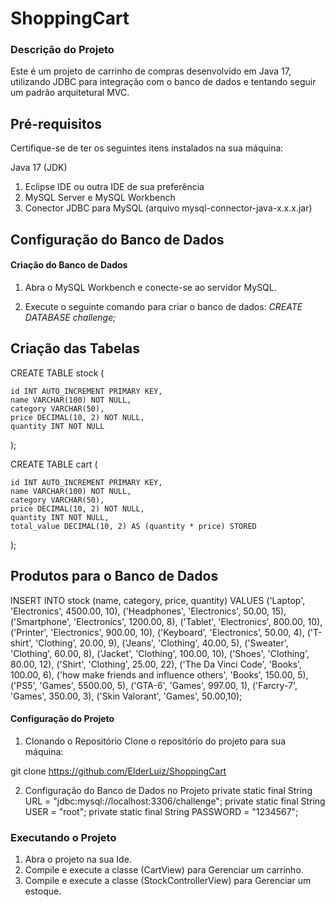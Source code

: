 # ShoppingCart
### Descrição do Projeto

Este é um projeto de carrinho de compras desenvolvido em Java 17, utilizando JDBC para integração com o banco de dados e tentando seguir um padrão arquitetural MVC.


## Pré-requisitos
Certifique-se de ter os seguintes itens instalados na sua máquina:

Java 17 (JDK)

1. Eclipse IDE ou outra IDE de sua preferência
2. MySQL Server e MySQL Workbench
3. Conector JDBC para MySQL (arquivo mysql-connector-java-x.x.x.jar)

## Configuração do Banco de Dados
#### Criação do Banco de Dados

1. Abra o MySQL Workbench e conecte-se ao servidor MySQL.

2. Execute o seguinte comando para criar o banco de dados: 
*CREATE DATABASE challenge;*

## Criação das Tabelas

CREATE TABLE stock (

    id INT AUTO_INCREMENT PRIMARY KEY,
    name VARCHAR(100) NOT NULL,
    category VARCHAR(50),
    price DECIMAL(10, 2) NOT NULL,
    quantity INT NOT NULL
);

CREATE TABLE cart (

    id INT AUTO_INCREMENT PRIMARY KEY,
    name VARCHAR(100) NOT NULL,
    category VARCHAR(50),
    price DECIMAL(10, 2) NOT NULL,
    quantity INT NOT NULL,
    total_value DECIMAL(10, 2) AS (quantity * price) STORED
);

## Produtos para o Banco de Dados

INSERT INTO stock (name, category, price, quantity) VALUES 
('Laptop', 'Electronics', 4500.00, 10),
('Headphones', 'Electronics', 50.00, 15),
('Smartphone', 'Electronics', 1200.00, 8),
('Tablet', 'Electronics', 800.00, 10),
('Printer', 'Electronics', 900.00, 10),
('Keyboard', 'Electronics', 50.00, 4),
('T-shirt', 'Clothing', 20.00, 9),
('Jeans', 'Clothing', 40.00, 5),
('Sweater', 'Clothing', 60.00, 8),
('Jacket', 'Clothing', 100.00, 10),
('Shoes', 'Clothing', 80.00, 12),
('Shirt', 'Clothing', 25.00, 22),
('The Da Vinci Code', 'Books', 100.00, 6),
('how make friends and influence others', 'Books', 150.00, 5),
('PS5', 'Games', 5500.00, 5),
('GTA-6', 'Games', 997.00, 1),
('Farcry-7', 'Games', 350.00, 3),
('Skin Valorant', 'Games', 50.00,10);


#### Configuração do Projeto
1. Clonando o Repositório
Clone o repositório do projeto para sua máquina:

git clone https://github.com/ElderLuiz/ShoppingCart

2. Configuração do Banco de Dados no Projeto
private static final String URL = "jdbc:mysql://localhost:3306/challenge";
private static final String USER = "root";
private static final String PASSWORD = "1234567";

### Executando o Projeto
1. Abra o projeto na sua Ide.
2. Compile e execute a classe (CartView) para Gerenciar um carrinho.
3. Compile e execute a classe (StockControllerView) para Gerenciar um estoque.
